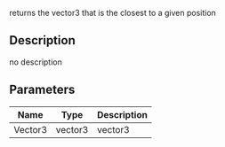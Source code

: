 returns the vector3 that is the closest to a given position




## Description
no description
## Parameters

<table>
<thead>
	<tr>
		<th>Name</th>
		<th>Type</th>
		<th>Description</th>
	</tr>
</thead>
<tr>
	<td>Vector3</td>
	<td><div class='bg-blue-800 px-2 py-px text-white rounded-sm'>vector3</div></td>
	<td>vector3</td>
</tr>
</table>